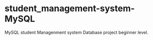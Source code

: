 # student_management-system-MySQL
MySQL student Managenment system Database project beginner level.
